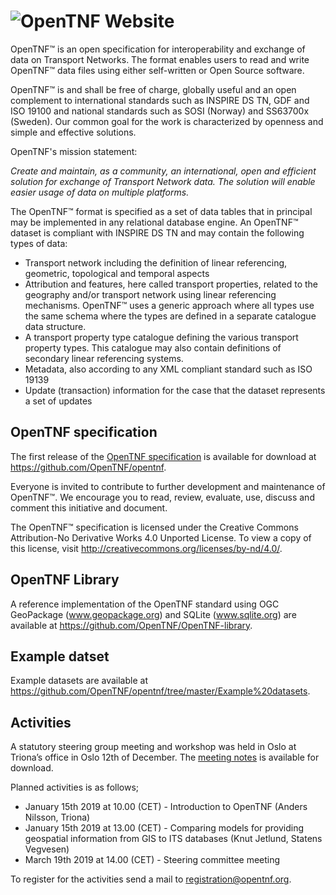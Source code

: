 <h1><img src="https://OpenTNF.github.io/logo.png" tag="OpenTNF" style="float: left">  OpenTNF Website</h1>

OpenTNF™ is an open specification for interoperability and exchange of data on Transport Networks. The format enables users to read and write OpenTNF™ data files using either self-written or Open Source software. 

OpenTNF™ is and shall be free of charge, globally useful and an open complement to international standards such as INSPIRE DS TN, GDF and ISO 19100 and national standards such as SOSI (Norway) and SS63700x (Sweden). Our common goal for the work is characterized by openness and simple and effective solutions.

OpenTNF's mission statement:

_Create and maintain, as a community, an international, open and efficient solution for exchange of Transport Network data. The solution will enable easier usage of data on multiple platforms._

The OpenTNF™ format is specified as a set of data tables that in principal may be implemented in any relational database engine. An OpenTNF™ dataset is compliant with INSPIRE DS TN and may contain the following types of data:

* Transport network including the definition of linear referencing, geometric, topological and temporal aspects
* Attribution and features, here called transport properties, related to the geography and/or transport network using linear referencing mechanisms. OpenTNF™ uses a generic approach where all types use the same schema where the types are defined in a separate catalogue data structure.
* A transport property type catalogue defining the various transport property types. This catalogue may also contain definitions of secondary linear referencing systems.
* Metadata, also according to any XML compliant standard such as ISO 19139
* Update (transaction) information for the case that the dataset represents a set of updates

## OpenTNF specification

The first release of the <a href="https://github.com/OpenTNF/opentnf/blob/master/OpenTNF%20-%20white%20paper.pdf" target="_blank">OpenTNF specification</a> is available for download at https://github.com/OpenTNF/opentnf.

Everyone is invited to contribute to further development and maintenance of OpenTNF™. We encourage you to read, review, evaluate, use, discuss and comment this initiative and document.

The OpenTNF™ specification is licensed under the Creative Commons Attribution-No Derivative Works 4.0 Unported License. To view a copy of this license, visit http://creativecommons.org/licenses/by-nd/4.0/.

## OpenTNF Library

A reference implementation of the OpenTNF standard using OGC GeoPackage (www.geopackage.org) and SQLite (www.sqlite.org) are available at https://github.com/OpenTNF/OpenTNF-library.

## Example datset

Example datasets are available at https://github.com/OpenTNF/opentnf/tree/master/Example%20datasets.

## Activities

A statutory steering group meeting and workshop was held in Oslo at Triona’s office in Oslo 12th of December. The <a href="https://github.com/OpenTNF/opentnf/blob/master/meeting%20notes/Meeting%20notes%20OpenTNF%202018-11-20.pdf" target="_blank">meeting notes</a> is available for download.

Planned activities is as follows;

* January 15th 2019 at 10.00 (CET)  - Introduction to OpenTNF (Anders Nilsson, Triona)
* 	January 15th  2019 at 13.00 (CET)  - Comparing models for providing geospatial information from GIS to ITS databases (Knut Jetlund, Statens Vegvesen)
*	March 19th 2019 at 14.00 (CET) - Steering committee meeting

To register for the activities send a mail to <registration@opentnf.org>.



